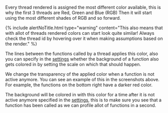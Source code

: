 
Every thread rendered is assigned the most different color available, this is why the first 3 threads are Red, Green and Blue (RGB)
Then it will start using the most different shades of RGB and so forward.


{% include alertNoTitle.html  type="warning" content="This also means that with allot of threads rendered colors can start look quite similar! Always check the thread id by hovering over it when making assumptions based on the render." %}

The lines between the functions called by a thread applies this color, also you can specify in the [settings](#settings-window) whether the background of a function also gets colored in by setting the scale on which that should happen. 

We change the transparency of the applied color when a function is not active anymore. 
You can see an example of this in the screenshots above. For example, the functions on the bottom right have a darker red color.

The background will be colored in with this color for a time after it is not active anymore specified in the [settings](#settings-window), this is to make sure you see that a function has been called as we can profile allot of functions in a second.